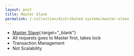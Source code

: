 ```yaml
---
layout: post
title: Master Slave
permalink: /:collection/distributed-systems/master-slave
---
```


- [Master Slave](https://www.quora.com/What-are-Master-and-Slave-databases-and-how-does-pairing-them-make-web-apps-faster){:target="_blank"}
- All requests goes to Master first, takes lock
- Transaction Management
- Not Scalability